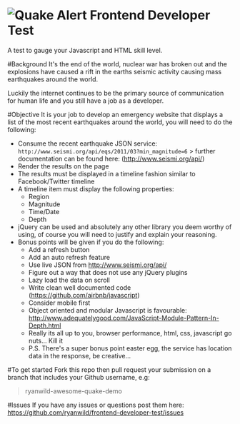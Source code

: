 ![Quake Alert](https://raw.github.com/ryanwild/frontend-developer-test/master/docs/images/quake.jpg)
Frontend Developer Test
=======================
A test to gauge your Javascript and HTML skill level.

#Background
It's the end of the world, nuclear war has broken out and the explosions have caused a rift in the earths seismic
activity causing mass earthquakes around the world.

Luckily the internet continues to be the primary source of communication for human life and you still have a job as a
developer.

#Objective
It is your job to develop an emergency website that displays a list of the most recent earthquakes around the world, you
will need to do the following:

 * Consume the recent earthquake JSON service:
 ```http://www.seismi.org/api/eqs/2011/03?min_magnitude=6``` > further documentation can be found here: (http://www.seismi.org/api/)
 * Render the results on the page
 * The results must be displayed in a timeline fashion similar to Facebook/Twitter timeline
 * A timeline item must display the following properties:
    * Region
    * Magnitude
    * Time/Date
    * Depth
 * jQuery can be used and absolutely any other library you deem worthy of using, of course you will need to justify and
 explain your reasoning.
 * Bonus points will be given if you do the following:
    * Add a refresh button
    * Add an auto refresh feature
    * Use live JSON from http://www.seismi.org/api/
    * Figure out a way that does not use any jQuery plugins
    * Lazy load the data on scroll
    * Write clean well documented code (https://github.com/airbnb/javascript)
    * Consider mobile first
    * Object oriented and modular Javascript is favourable: http://www.adequatelygood.com/JavaScript-Module-Pattern-In-Depth.html
    * Really its all up to you, browser performance, html, css, javascript go nuts... Kill it
    * P.S. There's a super bonus point easter egg, the service has location data in the response, be creative...

#To get started
Fork this repo then pull request your submission on a branch that includes your Github username, e.g:
> ryanwild-awesome-quake-demo

#Issues
If you have any issues or questions post them here: https://github.com/ryanwild/frontend-developer-test/issues
